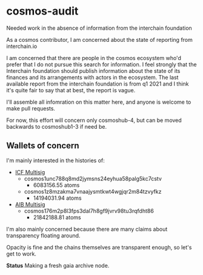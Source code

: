 # cosmos-audit
Needed work in the absence of information from the interchain foundation

As a cosmos contributor, I am concerned about the state of reporting from interchain.io

I am concerned that there are people in the cosmos ecosystem who'd prefer that I do not pursue this search for information.  I feel strongly that the Interchain foundation should publish information about the state of its finances and its arrangements with actors in the ecosystem.  The last available report from the interchain foundation is from q1 2021 and I think it's quite fair to say that at best, the report is vague. 

I'll assemble all infomration on this matter here, and anyone is welcome to make pull requests.

For now, this effort will concern only cosmoshub-4, but can be moved backwards to cosmoshub1-3 if need be.  

## Wallets of concern

I'm mainly interested in the histories of: 


* [ICF Multisig](https://github.com/cosmos/mainnet/blob/master/accounts/icf/multisig.json)
  * cosmos1unc788q8md2jymsns24eyhua58palg5kc7cstv
    * 6083156.55 atoms
  * cosmos1z8mzakma7vnaajysmtkwt4wgjqr2m84tzvyfkz 
    * 14194031.94 atoms 
* [AIB Multisig](https://github.com/cosmos/mainnet/blob/f391b3ef4159a506bd16f71ddf02cc8b1a0d310a/accounts/aib/multisig.json)
  * cosmos176m2p8l3fps3dal7h8gf9jvrv98tu3rqfdht86
    * 21842188.81 atoms


I'm also mainly concerned because there are many claims about transparency floating around.

Opacity is fine and the chains themselves are transparent enough, so let's get to work. 

**Status**
Making a fresh gaia archive node.

